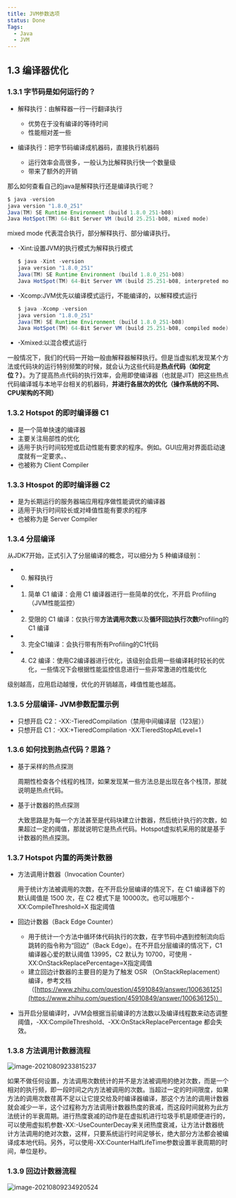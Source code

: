 ```yaml
---
title: JVM参数选项
status: Done
Tags:
  - Java
  - JVM
---
```


## 1.3 编译器优化

### 1.3.1 字节码是如何运行的？

- 解释执行：由解释器一行一行翻译执行
  - 优势在于没有编译的等待时间
  - 性能相对差一些

- 编译执行：把字节码编译成机器码，直接执行机器码
  - 运行效率会高很多，一般认为比解释执行快一个数量级
  - 带来了额外的开销

那么如何查看自己的java是解释执行还是编译执行呢？

```java
$ java -version
java version "1.8.0_251"
Java(TM) SE Runtime Environment (build 1.8.0_251-b08)
Java HotSpot(TM) 64-Bit Server VM (build 25.251-b08, mixed mode)
```

mixed mode 代表混合执行，部分解释执行、部分编译执行。

- -Xint:设置JVM的执行模式为解释执行模式

  ```java
  $ java -Xint -version
  java version "1.8.0_251"
  Java(TM) SE Runtime Environment (build 1.8.0_251-b08)
  Java HotSpot(TM) 64-Bit Server VM (build 25.251-b08, interpreted mode)
  ```

- -Xcomp:JVM优先以编译模式运行，不能编译的，以解释模式运行

  ```java
  $ java -Xcomp -version
  java version "1.8.0_251"
  Java(TM) SE Runtime Environment (build 1.8.0_251-b08)
  Java HotSpot(TM) 64-Bit Server VM (build 25.251-b08, compiled mode)
  ```

- -Xmixed:以混合模式运行

一般情况下，我们的代码一开始一般由解释器解释执行。但是当虚拟机发现某个方法或代码块的运行特别频繁的时候，就会认为这些代码是**热点代码（如何定位？）**。为了提高热点代码的执行效率，会用即使编译器（也就是JIT）把这些热点代码编译城与本地平台相关的机器码，**并进行各层次的优化（操作系统的不同、CPU架构的不同）**

### 1.3.2 Hotspot 的即时编译器 C1

- 是一个简单快速的编译器
- 主要关注局部性的优化
- 适用于执行时间较短或启动性能有要求的程序。例如。GUI应用对界面启动速度就有一定要求。、
- 也被称为 Client Compiler

### 1.3.3 Htospot 的即时编译器 C2

- 是为长期运行的服务器端应用程序做性能调优的编译器
- 适用于执行时间较长或对峰值性能有要求的程序
- 也被称为是 Server Compiler

### 1.3.4 分层编译

从JDK7开始，正式引入了分层编译的概念，可以细分为 5 种编译级别：

- 0. 解释执行
- 1. 简单 C1 编译：会用 C1 编译器进行一些简单的优化，不开启 Profiling（JVM性能监控）
- 2. 受限的 C1 编译：仅执行带**方法调用次数**以及**循环回边执行次数**Profiling的 C1 编译
- 3. 完全C1编译：会执行带有所有Profiling的C1代码
- 4. C2 编译：使用C2编译器进行优化，该级别会启用一些编译耗时较长的优化，一些情况下会根据性能监控信息进行一些非常激进的性能优化

级别越高，应用启动越慢，优化的开销越高，峰值性能也越高。

### 1.3.5 分层编译- JVM参数配置示例

- 只想开启 C2：-XX:-TieredCompilation（禁用中间编译层（123层））
- 只想开启 C1：-XX:+TieredCompilation -XX:TieredStopAtLevel=1

### 1.3.6 如何找到热点代码？思路？

- 基于采样的热点探测

  周期性检查各个线程的栈顶，如果发现某一些方法总是出现在各个栈顶，那就说明是热点代码。

- 基于计数器的热点探测

  大致思路是为每一个方法甚至是代码块建立计数器，然后统计执行的次数，如果超过一定的阈值，那就说明它是热点代码。Hotspot虚拟机采用的就是基于计数器的热点探测。

### 1.3.7 Hotspot 内置的两类计数器

- 方法调用计数器（Invocation Counter）

  用于统计方法被调用的次数，在不开启分层编译的情况下，在 C1 编译器下的默认阈值是 1500 次，在 C2 模式下是 10000次。也可以哦那个 -XX:CompileThreshold=X 指定阈值

- 回边计数器（Back Edge Counter）

  - 用于统计一个方法中循环体代码执行的次数，在字节码中遇到控制流向后跳转的指令称为“回边”（Back Edge）。在不开启分层编译的情况下，C1 编译器心爱的默认阈值 13995，C2 默认为 10700，可使用 -XX:OnStackReplacePercentage=X指定阈值
  - 建立回边计数器的主要目的是为了触发 OSR （OnStackReplacement）编译，参考文档（[https://www.zhihu.com/question/45910849/answer/100636125](https://www.zhihu.com/question/45910849/answer/100636125)）

- 当开启分层编译时，JVM会根据当前编译的方法数以及编译线程数来动态调整阈值，-XX:CompileThreshold、-XX:OnStackReplacePercentage 都会失效。

### 1.3.8 方法调用计数器流程

![image-20210809233815237](https://img-blog.csdnimg.cn/img_convert/8f8ec473655538de9e7290f36b42b95c.png)

如果不做任何设置，方法调用次数统计的并不是方法被调用的绝对次数，而是一个相对的执行频，即一段时间之内方法被调用的次数。当超过一定的时间限度，如果方法的调用次数荏苒不足以让它提交给及时编译器编译，那这个方法的调用计数器就会减少一半，这个过程称为方法调用计数器热度的衰减，而这段时间就称为此方法统计的半衰周期。进行热度衰减的动作是在虚拟机进行垃圾手机是顺便进行的，可以使用虚拟机参数-XX:-UseCounterDecay来关闭热度衰减，让方法计数器统计方法调用的绝对次数，这样，只要系统运行时间足够长，绝大部分方法都会被编译成本地代码。另外，可以使用-XX:CounterHalfLifeTime参数设置半衰周期的时间，单位是秒。

### 1.3.9 回边计数器流程

![image-20210809234920524](https://img-blog.csdnimg.cn/img_convert/f8e7179f6bf5438940b6b779687b382d.png)
